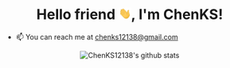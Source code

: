 <h1 align="center" >Hello friend <img src="https://github.com/ChenKS12138/ChenKS12138/blob/master/Hi.gif" width="25px">, I'm ChenKS!</h1>

- 📫 You can reach me at chenks12138@gmail.com

<p align="center" ><img width="80%" alt="ChenKS12138's github stats" src="https://metrics.lecoq.io/ChenKS12138?template=classic&base.header=0&base.metadata=0&isocalendar=1&languages=1&isocalendar.duration=full-year&languages.ignored=PHP%2CCSS&languages.limit=8&languages.sections=most-used&languages.colors=github&languages.threshold=0%25&languages.indepth=false&languages.analysis.timeout=15&languages.categories=markup%2C%20programming&languages.recent.categories=markup%2C%20programming&languages.recent.load=300&languages.recent.days=14&config.timezone=Asia%2FTokyo" /></p>
